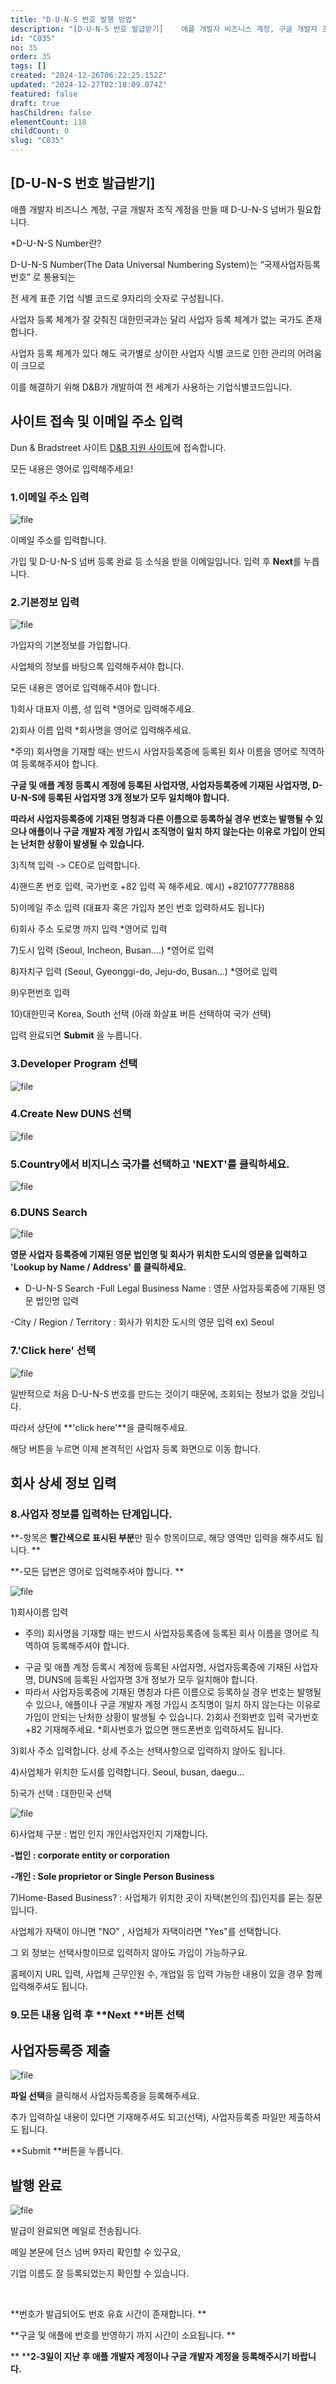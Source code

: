 ```yaml
---
title: "D-U-N-S 번호 발행 방법"
description: "[D-U-N-S 번호 발급받기]    애플 개발자 비즈니스 계정, 구글 개발자 조직 계정을 만들 때 D-U-N-S 넘버가 필요합니다.  *D-U-N-S Number란?  D-U-N-S Number(The Data Universal Numbering System)는..."
id: "C035"
no: 35
order: 35
tags: []
created: "2024-12-26T06:22:25.152Z"
updated: "2024-12-27T02:18:09.074Z"
featured: false
draft: true
hasChildren: false
elementCount: 118
childCount: 0
slug: "C035"
---
```


## [D-U-N-S 번호 발급받기]



애플 개발자 비즈니스 계정, 구글 개발자 조직 계정을 만들 때 D-U-N-S 넘버가 필요합니다.

*D-U-N-S Number란?

D-U-N-S Number(The Data Universal Numbering System)는 “국제사업자등록번호” 로 통용되는

전 세계 표준 기업 식별 코드로 9자리의 숫자로 구성됩니다.

사업자 등록 체계가 잘 갖춰진 대한민국과는 달리 사업자 등록 체계가 없는 국가도 존재합니다.

사업자 등록 체계가 있다 해도 국가별로 상이한 사업자 식별 코드로 인한 관리의 어려움이 크므로

이를 해결하기 위해 D&B가 개발하여 전 세계가 사용하는 기업식별코드입니다.



## 사이트 접속 및 이메일 주소 입력



Dun & Bradstreet 사이트 [D&B 지원 사이트](https://support.dnb.com/?CUST=APPLEDEV)에 접속합니다.

모든 내용은 영어로 입력해주세요!



### 1.이메일 주소 입력

![file](/images/4c4fc27c7699f7014a8c12626b4157c6.jpg)

이메일 주소를 입력합니다.

가입 및 D-U-N-S 넘버 등록 완료 등 소식을 받을 이메일입니다.  입력 후 **Next**를 누릅니다.



### 2.기본정보 입력

![file](/images/a81e2c07f9b72c801bfa5bdd0e2d4287.jpg)

가입자의 기본정보를 가입합니다.

사업체의 정보를 바탕으록 입력해주셔야 합니다.

모든 내용은 영어로 입력해주셔야 합니다.



1)회사 대표자 이름, 성 입력  *영어로 입력해주세요.

2)회사 이름 입력 *회사명을 영어로 입력해주세요.

*주의) 회사명을 기재할 때는 반드시 사업자등록증에 등록된 회사 이름을 영어로 직역하여 등록해주셔야 합니다.

**구글 및 애플 계정 등록시 계정에 등록된 사업자명, 사업자등록증에 기재된 사업자명, D-U-N-S에 등록된 사업자명 3개 정보가 모두 일치해야 합니다.**

**따라서 사업자등록증에 기재된 명칭과 다른 이름으로 등록하실 경우 번호는 발행될 수 있으나 애플이나 구글 개발자 계정 가입시 조직명이 일치 하지 않는다는 이유로 가입이 안되는 난처한 상황이 발생될 수 있습니다.**

3)직책 입력 -> CEO로 입력합니다.

4)핸드폰 번호 입력, 국가번호 +82 입력 꼭 해주세요. 예시) +821077778888

5)이메일 주소 입력 (대표자 혹은 가입자 본인 번호 입력하셔도 됩니다)

6)회사 주소 도로명 까지 입력 *영어로 입력

7)도시 입력 (Seoul, Incheon, Busan....) *영어로 입력

8)자치구 입력 (Seoul, Gyeonggi-do, Jeju-do, Busan...) *영어로 입력

9)우편번호 입력

10)대한민국 Korea, South 선택 (아래 화살표 버튼 선택하여 국가 선택)

입력 완료되면 **Submit** 을 누릅니다.



### 3.Developer Program 선택

![file](/images/0149842fc0c75cb193c0d9ceef4b92e1.jpg)



### 4.Create New DUNS 선택

![file](/images/68dee80006b3220ef611e9a655bbca95.jpg)



### 5.Country에서 비지니스 국가를 선택하고 'NEXT'를 클릭하세요.

![file](/images/2d2fab85f04eed179b634839e50cdd33.jpg)



### 6.DUNS Search

![file](/images/c4126d4da6ee2cc0cf1c9916121640d7.jpg)



**영문 사업자 등록증에 기재된 영문 법인명 및 회사가 위치한 도시의 영문을 입력하고 '****Lookup by Name / Address****' 를 클릭하세요.**

- D-U-N-S Search
-Full Legal Business Name : 영문 사업자등록증에 기재된 영문 법인명 입력

-City / Region / Territory : 회사가 위치한 도시의 영문 입력  ex) Seoul



### 7.'Click here'  선택

![file](/images/2320c082f0c04125cb11b292b6dd186c.jpg)

일반적으로 처음 D-U-N-S 번호를 만드는 것이기 때문에, 조회되는 정보가 없을 것입니다. 

따라서 상단에  **'click here'**을 클릭해주세요. 

해당 버튼을 누르면 이제 본격적인 사업자 등록 화면으로 이동 합니다.



## 회사 상세 정보 입력



### 8.사업자 정보를 입력하는 단계입니다.



**-항목은 ****빨간색으로 표시된 부분****만 필수 항목이므로, 해당 영역만 입력을 해주셔도 됩니다. **

**-모든 답변은 영어로 입력해주셔야 합니다. **

![file](/images/7cd48a406f63fbc06626e327b6f051eb.jpg)

1)회사이름 입력

   *  주의) 회사명을 기재할 때는 반드시 사업자등록증에 등록된 회사 이름을 영어로 직역하여 등록해주셔야 합니다.

- 구글 및 애플 계정 등록시 계정에 등록된 사업자명, 사업자등록증에 기재된 사업자명, DUNS에 등록된 사업자명 3개 정보가 모두 일치해야 합니다. 
- 따라서 사업자등록증에 기재된 명칭과 다른 이름으로 등록하실 경우 번호는 발행될 수 있으나, 애플이나 구글 개발자 계정 가입시 조직명이
 일치 하지 않는다는 이유로 가입이 안되는 난처한 상황이 발생될 수 있습니다.
2)회사 전화번호 입력 국가번호 +82 기재해주세요. *회사번호가 없으면 핸드폰번호 입력하셔도 됩니다. 

3)회사 주소 입력합니다. 상세 주소는 선택사항으로 입력하지 않아도 됩니다. 

4)사업체가 위치한 도시를 입력합니다.   Seoul, busan, daegu... 

5)국가 선택 : 대한민국 선택



![file](/images/2bb762b22754efe93c3f7aeae0144754.jpg)

6)사업체 구분 : 법인 인지 개인사업자인지 기재합니다.

**-법인 : corporate entity or corporation**

**-개인 : Sole proprietor or Single Person Business**

7)Home-Based Business? : 사업체가 위치한 곳이 자택(본인의 집)인지를 묻는 질문입니다.

사업체가 자택이 아니면 "NO" , 사업체가 자택이라면 "Yes"를 선택합니다.

그 외 정보는 선택사항이므로 입력하지 않아도 가입이 가능하구요.

홈페이지 URL 입력, 사업체 근무인원 수, 개업일 등 입력 가능한 내용이 있을 경우 함께 입력해주셔도 됩니다.



### 9.모든 내용 입력 후 **Next **버튼 선택



## 사업자등록증 제출



![file](/images/a9ad9b82876eb821c0a9cac9df510b8a.jpg)

**파일 선택**을 클릭해서 사업자등록증을 등록해주세요.

추가 입력하실 내용이 있다면 기재해주셔도 되고(선택), 사업자등록증 파일만 제출하셔도 됩니다. 

**Submit **버튼을 누릅니다.



## 발행 완료



![file](/images/6ce612dea6aab240c4d39db5a6f09517.jpg)

발급이 완료되면 메일로 전송됩니다. 

메일 본문에 던스 넘버 9자리 확인할 수 있구요, 

기업 이름도 잘 등록되었는지 확인할 수 있습니다. 

​

**번호가 발급되어도 번호 유효 시간이 존재합니다. **

**구글 및 애플에 번호를 반영하기 까지 시간이 소요됩니다. **

** ****2-3일이 지난 후  애플 개발자 계정이나 구글 개발자 계정을 등록해주시기 바랍니다.**
